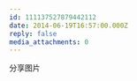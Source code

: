 ```yaml
---
id: 111137527879442112
date: 2014-06-19T16:57:00.000Z
reply: false
media_attachments: 0
---
```


分享图片 ​​​​

